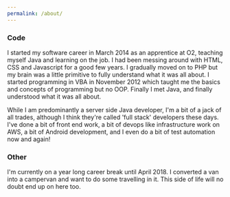 ```yaml
---
permalink: /about/
---
```


### Code

I started my software career in March 2014 as an apprentice at O2, teaching myself Java and learning on the job. I had been messing around with HTML, CSS and Javascript for a good few years. I gradually moved on to PHP but my brain was a little primitive to fully understand what it was all about. I started programming in VBA in November 2012 which taught me the basics and concepts of programming but no OOP. Finally I met Java, and finally understood what it was all about.

While I am predominantly a server side Java developer, I'm a bit of a jack of all trades, although I think they're called 'full stack' developers these days. I've done a bit of front end work, a bit of devops like infrastructure work on AWS, a bit of Android development, and I even do a bit of test automation now and again!

### Other

I'm currently on a year long career break until April 2018. I converted a van into a campervan and want to do some travelling in it. This side of life will no doubt end up on here too.
